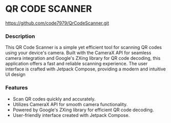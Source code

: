 # QR CODE SCANNER

https://github.com/code7979/QrCodeScanner.git

### Description
This QR Code Scanner is a simple yet efficient tool for scanning QR codes using your device's camera. Built with the CameraX API for seamless camera integration and Google's ZXing library for QR code decoding, this application offers a fast and reliable scanning experience. The user interface is crafted with Jetpack Compose, providing a modern and intuitive UI design

### Features
+ Scan QR codes quickly and accurately.
+ Utilizes CameraX API for smooth camera functionality.
+ Powered by Google's ZXing library for efficient QR code decoding.
+ User-friendly interface created with Jetpack Compose.
